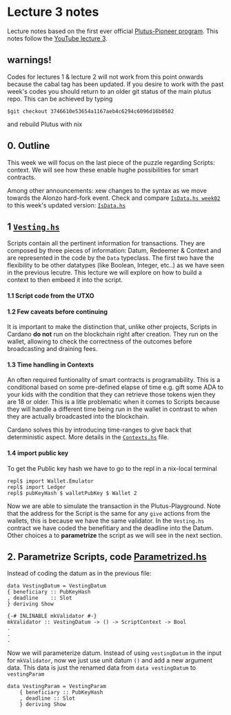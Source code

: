 # Lecture 3 notes
Lecture notes based on the first ever official [Plutus-Pioneer program](https://github.com/input-output-hk/plutus-pioneer-program). This notes follow the [YouTube lecture 3](https://www.youtube.com/watch?v=Lk1eIVm_ZTQ).

## warnings! 
Codes for lectures 1 & lecture 2 will not work from this point onwards because the cabal tag has been updated. If you desire to work with the past week's codes you should return to an older git status of the main plutus repo. This can be achieved by typing

    $git checkout 3746610e53654a1167aeb4c6294c6096d16b0502
     
and rebuild Plutus with nix

## 0. Outline
This week we will focus on the last piece of the puzzle regarding Scripts: context. We will see how these enable hughe possibilities for smart contracts.


Among other announcements: xew changes to the syntax as we move towards the Alonzo hard-fork event. Check and compare [`IsData.hs week02`](https://github.com/Igodlab/plutus-pioneer-program/blob/main/code/week02/src/Week02/IsData.hs) to this week's updated version: [`IsData.hs`](https://github.com/Igodlab/plutus-pioneer-program/blob/main/code/week03/src/Week03/IsData.hs)

## 1 [`Vesting.hs`](https://github.com/Igodlab/plutus-pioneer-program/blob/main/code/week03/src/Week03/Vesting.hs)
Scripts contain all the pertinent information for transactions. They are composed by three pieces of information: Datum, Redeemer & Context and are represented in the code by the `Data` typeclass. The first two have the flexibility to be other datatypes (like Boolean, Integer, etc..) as we have seen in the previous lecutre. This lecture we will explore on how to build a context to then embeed it into the script.

#### 1.1 Script code from the UTXO

#### 1.2 Few caveats before continuing
It is important to make the distinction that, unlike other projects, Scripts in Cardano **do not** run on the blockchain right after creation. They run on the wallet, allowing to check the correctness of the outcomes before broadcasting and draining fees.


#### 1.3 Time handling in Contexts
An often required funtionality of smart contracts is programability. This is a conditional based on some pre-defined elapse of time e.g. gift some ADA to your kids with the condition that they can retrieve those tokens wjen they are 18 or older. This is a litle problematic when it comes to Scripts because they will handle a different time being run in the wallet in contrast to when they are actually broadcasted into the blockchain. 

Cardano solves this by introducing time-ranges to give back that deterministic aspect. More details in the [`Contexts.hs`](https://github.com/input-output-hk/plutus/blob/master/plutus-ledger-api/src/Plutus/V1/Ledger/Contexts.hs) file.

#### 1.4 import public key

To get the 	Public key hash we have to go to the repl in a nix-local terminal

    repl$ import Wallet.Emulator
    repl$ import Ledger
    repl$ pubKeyHash $ walletPubKey $ Wallet 2
    
Now we are able to simulate the transaction in the Plutus-Playground. Note that the address for the Script is the same for any `give` actions from the wallets, this is because we have the same validator. In the `Vesting.hs` contract we have coded the benefitiary and the deadline into the Datum. Other choices a to **parametrize** the script as we will see in the next section.
    

## 2. Parametrize Scripts, code [Parametrized.hs](https://github.com/Igodlab/plutus-pioneer-program/blob/main/code/week03/src/Week03/Parametrized.hs)

Instead of coding the datum as in the previous file:

    data VestingDatum = VestingDatum
    { beneficiary :: PubKeyHash
    , deadline    :: Slot
    } deriving Show
    
    {-# INLINABLE mkValidator #-}
    mkValidator :: VestingDatum -> () -> ScriptContext -> Bool
    .
    .
    .
    

    
Now we will parameterize datum. Instead of using `vestingDatum` in the input for `mkValidator`, now we just use unit datum `()` and add a new argument data. This data is just the renamed data from `data vestingDatum` to `vestingParam`

    data VestingParam = VestingParam
        { beneficiary :: PubKeyHash
        , deadline :: Slot
        } deriving Show
        

















































